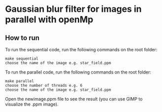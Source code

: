 # Gaussian blur filter for images in parallel with openMp

## How to run

To run the sequential code, run the following commands on the root folder:

```
make sequential
choose the name of the image e.g. star_field.ppm
```

To run the parallel code, run the following commands on the root folder:

```
make parallel
choose the number of threads e.g. 6
choose the name of the image e.g. star_field.ppm
```

Open the newimage.ppm file to see the result (you can use GIMP to visualize the .ppm image).
